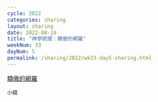 ```yaml
---
cycle: 2022
categories: sharing
layout: sharing
date: 2022-08-19
title: "神學梳理：驕傲的網羅"
weekNum: 33
dayNum: 5
permalink: /sharing/2022/wk33-day5-sharing.html
---
```


[驕傲的網羅](https://eccseattle.github.io/media/sharing/2022/wk033/2022-08-19-bin.m4a)

`小錢`
